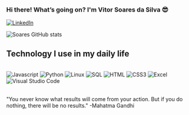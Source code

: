 ### Hi there! What’s going on? I'm Vitor Soares da Silva 😎

[![LinkedIn](https://img.shields.io/badge/LinkedIn-0077B5?style=for-the-badge&logo=linkedin&logoColor=white)](https://www.linkedin.com/in/vitorsoaressilva/)

![Soares GitHub stats](https://github-readme-stats.vercel.app/api?username=VitorSoares&show_icons=true&theme=gruvbox)

## Technology I use in my daily life

<div style="display: inline_block"><br/>
  <img alingn="center" alt="Javascript" src="https://img.shields.io/badge/JavaScript-F7DF1E?style=for-the-badge&logo=javascript&logoColor=black"/>
  <img alingn="center" alt="Python" src="https://img.shields.io/badge/Python-14354C?style=for-the-badge&logo=python&logoColor=white"/>
  <img alingn="center" alt="Linux" src="https://img.shields.io/badge/Linux-FCC624?style=for-the-badge&logo=linux&logoColor=black"/>
  <img alingn="center" alt="SQL" src="https://img.shields.io/badge/Microsoft_SQL_Server-CC2927?style=for-the-badge&logo=microsoft-sql-server&logoColor=white"/>
  <img alingn="center" alt="HTML" src="https://img.shields.io/badge/HTML-239120?style=for-the-badge&logo=html5&logoColor=white"/>
  <img alingn="center" alt="CSS3" src="https://img.shields.io/badge/CSS3-1572B6?style=for-the-badge&logo=css3&logoColor=white"/>
  <img alingn="center" alt="Excel" src="https://img.shields.io/badge/Microsoft_Excel-217346?style=for-the-badge&logo=microsoft-excel&logoColor=white"/>
  <img alingn="center" alt="Visual Studio Code" src="https://img.shields.io/badge/Visual_Studio_Code-0078D4?style=for-the-badge&logo=visual%20studio%20code&logoColor=white"/>
</div><br/>

"You never know what results will come from your action. But if you do nothing, there will be no results." -Mahatma Gandhi
